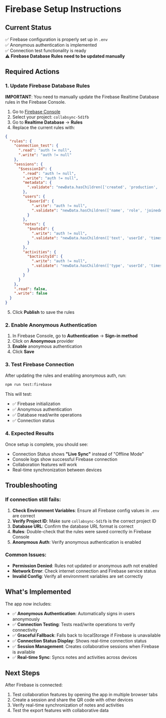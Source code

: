 # Firebase Setup Instructions

## Current Status
✅ Firebase configuration is properly set up in `.env`  
✅ Anonymous authentication is implemented  
✅ Connection test functionality is ready  
⚠️ **Firebase Database Rules need to be updated manually**

## Required Actions

### 1. Update Firebase Database Rules

**IMPORTANT**: You need to manually update the Firebase Realtime Database rules in the Firebase Console.

1. Go to [Firebase Console](https://console.firebase.google.com/)
2. Select your project: `collabsync-5d1fb`
3. Go to **Realtime Database** → **Rules**
4. Replace the current rules with:

```json
{
  "rules": {
    "connection_test": {
      ".read": "auth != null",
      ".write": "auth != null"
    },
    "sessions": {
      "$sessionId": {
        ".read": "auth != null",
        ".write": "auth != null",
        "metadata": {
          ".validate": "newData.hasChildren(['created', 'production', 'isActive'])"
        },
        "users": {
          "$userId": {
            ".write": "auth != null",
            ".validate": "newData.hasChildren(['name', 'role', 'joinedAt'])"
          }
        },
        "notes": {
          "$noteId": {
            ".write": "auth != null",
            ".validate": "newData.hasChildren(['text', 'userId', 'timestamp']) && newData.child('text').val().length <= 5000"
          }
        },
        "activities": {
          "$activityId": {
            ".write": "auth != null",
            ".validate": "newData.hasChildren(['type', 'userId', 'timestamp'])"
          }
        }
      }
    },
    ".read": false,
    ".write": false
  }
}
```

5. Click **Publish** to save the rules

### 2. Enable Anonymous Authentication

1. In Firebase Console, go to **Authentication** → **Sign-in method**
2. Click on **Anonymous** provider
3. **Enable** anonymous authentication
4. Click **Save**

### 3. Test Firebase Connection

After updating the rules and enabling anonymous auth, run:

```bash
npm run test:firebase
```

This will test:
- ✅ Firebase initialization
- ✅ Anonymous authentication
- ✅ Database read/write operations
- ✅ Connection status

### 4. Expected Results

Once setup is complete, you should see:
- Connection Status shows **"Live Sync"** instead of "Offline Mode"
- Console logs show successful Firebase connection
- Collaboration features will work
- Real-time synchronization between devices

## Troubleshooting

### If connection still fails:

1. **Check Environment Variables**: Ensure all Firebase config values in `.env` are correct
2. **Verify Project ID**: Make sure `collabsync-5d1fb` is the correct project ID
3. **Database URL**: Confirm the database URL format is correct
4. **Rules**: Double-check that the rules were saved correctly in Firebase Console
5. **Anonymous Auth**: Verify anonymous authentication is enabled

### Common Issues:

- **Permission Denied**: Rules not updated or anonymous auth not enabled
- **Network Error**: Check internet connection and Firebase service status
- **Invalid Config**: Verify all environment variables are set correctly

## What's Implemented

The app now includes:
- ✅ **Anonymous Authentication**: Automatically signs in users anonymously
- ✅ **Connection Testing**: Tests read/write operations to verify connectivity
- ✅ **Graceful Fallback**: Falls back to localStorage if Firebase is unavailable
- ✅ **Connection Status Display**: Shows real-time connection status
- ✅ **Session Management**: Creates collaborative sessions when Firebase is available
- ✅ **Real-time Sync**: Syncs notes and activities across devices

## Next Steps

After Firebase is connected:
1. Test collaboration features by opening the app in multiple browser tabs
2. Create a session and share the QR code with other devices
3. Verify real-time synchronization of notes and activities
4. Test the export features with collaborative data